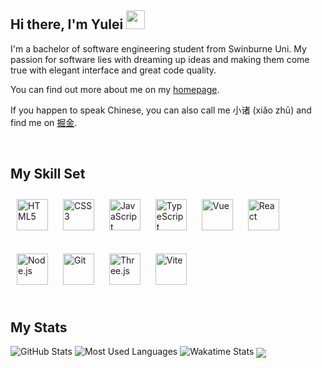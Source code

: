 ## Hi there, I'm Yulei <img src="https://raw.githubusercontent.com/iampavangandhi/iampavangandhi/master/gifs/Hi.gif" width="30px">

I'm a bachelor of software engineering student from Swinburne Uni. My passion for software lies with dreaming up ideas and making them come true with elegant interface and great code quality.

You can find out more about me on my [homepage](https://yuleiz.com/).

If you happen to speak Chinese, you can also call me 小诸 (xiǎo zhū) and find me on [掘金](https://juejin.cn/user/1407794523416350/posts).

<br/>

## My Skill Set

<div>  
<img style="margin: 10px" src="https://cdn.pixabay.com/photo/2017/08/05/11/16/logo-2582748_640.png" alt="HTML5" height="50" />  
<img style="margin: 10px" src="https://cdn.pixabay.com/photo/2017/08/05/11/16/logo-2582747_640.png" alt="CSS3" height="50" />  
<img style="margin: 10px" src="https://profilinator.rishav.dev/skills-assets/javascript-original.svg" alt="JavaScript" height="50" />  
<img style="margin: 10px" src="https://profilinator.rishav.dev/skills-assets/typescript-original.svg" alt="TypeScript" height="50" />  
<img style="margin: 10px" src="https://www.freelogovectors.net/wp-content/uploads/2021/08/vuejs-logo-freelogovectors.net_.png" alt="Vue" height="50" />
<img style="margin: 10px" src="https://profilinator.rishav.dev/skills-assets/react-original-wordmark.svg" alt="React" height="50" />  
</div>

<br/>

<div>  
<img style="margin: 10px" src="https://cdn-icons-png.flaticon.com/512/919/919825.png" alt="Node.js" height="50" />  
<img style="margin: 10px" src="https://profilinator.rishav.dev/skills-assets/git-scm-icon.svg" alt="Git" height="50" />  
<img style="margin: 10px" src="https://aws1.discourse-cdn.com/standard17/uploads/threejs/original/2X/e/e4f86d2200d2d35c30f7b1494e96b9595ebc2751.png" alt="Three.js" height="50" />  
<!-- <img style="margin: 10px" src="https://profilinator.rishav.dev/skills-assets/webpack-original.svg" alt="Webpack" height="50" /> -->
<img style="margin: 10px" src="https://camo.githubusercontent.com/61e102d7c605ff91efedb9d7e47c1c4a07cef59d3e1da202fd74f4772122ca4e/68747470733a2f2f766974656a732e6465762f6c6f676f2e737667" alt="Vite" height="50" />
<!-- <img style="margin: 10px" src="https://profilinator.rishav.dev/skills-assets/dotnetcore.png" alt=".Net Core" height="50" />   -->
</div>

<br/>

## My Stats

<img src="https://github-readme-stats.vercel.app/api?username=vyse12138&show_icons=true&count_private=true&theme=tokyonight" alt="GitHub Stats"/>

<img src="https://github-readme-stats.vercel.app/api/top-langs/?username=vyse12138&layout=compact&theme=tokyonight&card_width=445" alt="Most Used Languages"/>

<img src="https://github-readme-stats.vercel.app/api/wakatime?username=Vyse12138&layout=compact&theme=tokyonight&langs_count=8&hide=Other,JSX" alt="Wakatime Stats"/>

<img src="https://komarev.com/ghpvc/?username=Vyse12138&&style=flat-square" align="center" />
